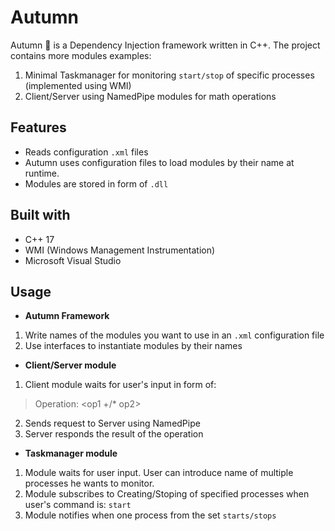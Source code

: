 # Autumn
Autumn 🍂 is a Dependency Injection framework written in C++.
The project contains more modules examples:  
1. Minimal Taskmanager for monitoring `start/stop` of specific processes (implemented using WMI)
2. Client/Server using NamedPipe modules for math operations

## Features
* Reads configuration `.xml` files  
* Autumn uses configuration files to load modules by their name at runtime.
* Modules are stored in form of `.dll`

## Built with
* C++ 17
* WMI (Windows Management Instrumentation)
* Microsoft Visual Studio

## Usage
* **Autumn Framework**
1. Write names of the modules you want to use in an `.xml` configuration file
2. Use interfaces to instantiate modules by their names  
  
* **Client/Server module**  
1. Client module waits for user's input in form of:
> Operation: <op1 +/* op2>
2. Sends request to Server using NamedPipe
3. Server responds the result of the operation  
  
* **Taskmanager module**  
1. Module waits for user input. User can introduce name of multiple processes he wants to monitor.
2. Module subscribes to Creating/Stoping of specified processes when user's command is: `start`
3. Module notifies when one process from the set `starts/stops`
